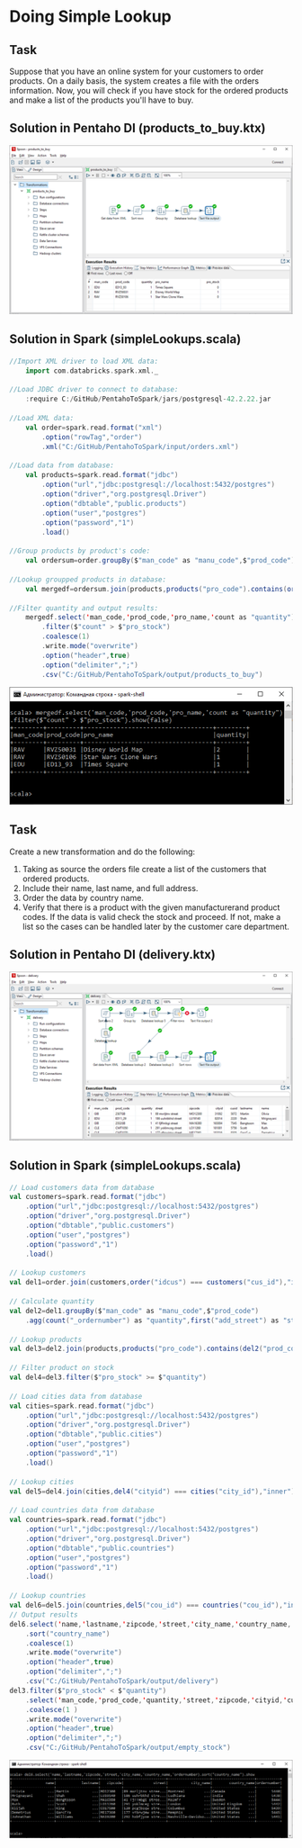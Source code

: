 # Doing Simple Lookup
## Task
Suppose that you have an online system for your customers to order products. On a daily
basis, the system creates a file with the orders information. Now, you will check if you have
stock for the ordered products and make a list of the products you'll have to buy.
## Solution in Pentaho DI (products_to_buy.ktx)
![img](https://github.com/shumasey/PentahoToSpark/blob/main/Screenshots/DoingSimpleLookupPDI_1.png)
## Solution in Spark (simpleLookups.scala)
```scala
//Import XML driver to load XML data:
	import com.databricks.spark.xml._

//Load JDBC driver to connect to database:
	:require C:/GitHub/PentahoToSpark/jars/postgresql-42.2.22.jar

//Load XML data:
	val order=spark.read.format("xml")
		.option("rowTag","order")
		.xml("C:/GitHub/PentahoToSpark/input/orders.xml")

//Load data from database:
	val products=spark.read.format("jdbc")
		.option("url","jdbc:postgresql://localhost:5432/postgres")
		.option("driver","org.postgresql.Driver")
		.option("dbtable","public.products")
		.option("user","postgres")
		.option("password","1")
		.load()
		
//Group products by product's code:
	val ordersum=order.groupBy($"man_code" as "manu_code",$"prod_code").count()
	
//Lookup groupped products in database:
	val mergedf=ordersum.join(products,products("pro_code").contains(ordersum("prod_code")),"inner")
	
//Filter quantity and output results:
	mergedf.select('man_code,'prod_code,'pro_name,'count as "quantity")
		.filter($"count" > $"pro_stock")
		.coalesce(1)
		.write.mode("overwrite")
		.option("header",true)
		.option("delimiter",";")
		.csv("C:/GitHub/PentahoToSpark/output/products_to_buy")
```
![img](https://github.com/shumasey/PentahoToSpark/blob/main/Screenshots/DoingSimpleLookupSpark_1.png)

## Task
Create a new transformation and do the following:
1. Taking as source the orders file create a list of the customers that ordered products.
2. Include their name, last name, and full address.
3. Order the data by country name.
4. Verify that there is a product with the given manufacturerand product codes. If the data is valid check the stock and proceed. If not, make a list so the cases can be handled later by the customer care department.
## Solution in Pentaho DI (delivery.ktx)
![img](https://github.com/shumasey/PentahoToSpark/blob/main/Screenshots/DoingSimpleLookupPDI_2.png)
## Solution in Spark (simpleLookups.scala)
```scala
// Load customers data from database
val customers=spark.read.format("jdbc")
	.option("url","jdbc:postgresql://localhost:5432/postgres")
	.option("driver","org.postgresql.Driver")
	.option("dbtable","public.customers")
	.option("user","postgres")
	.option("password","1")
	.load()
	
// Lookup customers
val del1=order.join(customers,order("idcus") === customers("cus_id"),"inner")

// Calculate quantity
val del2=del1.groupBy($"man_code" as "manu_code",$"prod_code")
	.agg(count("_ordernumber") as "quantity",first("add_street") as "street",first("add_zipcode") as "zipcode",first("city_id") as "cityid",first("cus_id") as "cusid",first("cus_lastname") as "lastname",first("cus_name") as "name",first("_ordernumber") as "ordernumber")

// Lookup products
val del3=del2.join(products,products("pro_code").contains(del2("prod_code")),"inner")

// Filter product on stock
val del4=del3.filter($"pro_stock" >= $"quantity")

// Load cities data from database
val cities=spark.read.format("jdbc")
	.option("url","jdbc:postgresql://localhost:5432/postgres")
	.option("driver","org.postgresql.Driver")
	.option("dbtable","public.cities")
	.option("user","postgres")
	.option("password","1")
	.load()

// Lookup cities
val del5=del4.join(cities,del4("cityid") === cities("city_id"),"inner")

// Load countries data from database
val countries=spark.read.format("jdbc")
	.option("url","jdbc:postgresql://localhost:5432/postgres")
	.option("driver","org.postgresql.Driver")
	.option("dbtable","public.countries")
	.option("user","postgres")
	.option("password","1")
	.load()

// Lookup countries
val del6=del5.join(countries,del5("cou_id") === countries("cou_id"),"inner").drop("cou_id")
// Output results
del6.select('name,'lastname,'zipcode,'street,'city_name,'country_name,'ordernumber)
	.sort("country_name")
	.coalesce(1)
	.write.mode("overwrite")
	.option("header",true)
	.option("delimiter",";")
	.csv("C:/GitHub/PentahoToSpark/output/delivery")	
del3.filter($"pro_stock" < $"quantity")
	.select('man_code,'prod_code,'quantity,'street,'zipcode,'cityid,'cusid,'lastname,'name,'ordernumber,'pro_name,'pro_stock)
	.coalesce(1	)
	.write.mode("overwrite")
	.option("header",true)
	.option("delimiter",";")
	.csv("C:/GitHub/PentahoToSpark/output/empty_stock")
```
![img](https://github.com/shumasey/PentahoToSpark/blob/main/Screenshots/DoingSimpleLookupSpark_2.png)
